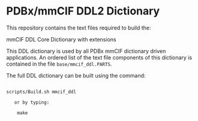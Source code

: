 # PDBx/mmCIF DDL2 Dictionary

This repository contains the text files required to build the:

mmCIF DDL Core Dictionary with extensions

This DDL dictionary is used by all PDBx mmCIF dictionary driven applications. An ordered list
of the text file components of this dictionary is contained in the file `base/mmcif_ddl.PARTS`.

The full DDL dictionary can be built using the command:

```shell

scripts/Build.sh mmcif_ddl

   or by typing:

    make
```
